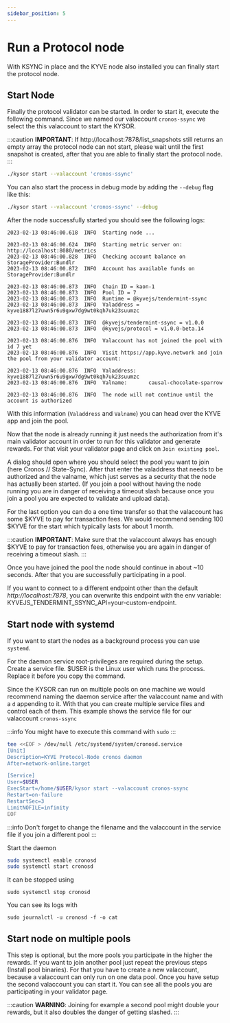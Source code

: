 ```yaml
---
sidebar_position: 5
---
```


# Run a Protocol node

With KSYNC in place and the KYVE node also installed you can finally start the protocol node.

## Start Node

Finally the protocol validator can be started. In order to start it, execute the following command. Since we named our valaccount `cronos-ssync` we select the this valaccount to start the KYSOR.

:::caution
**IMPORTANT**: If http://localhost:7878/list_snapshots still returns an empty array the protocol node can not start, please wait until the first snapshot is created, after that you are able to finally start the protocol node.
:::

```bash
./kysor start --valaccount 'cronos-ssync'
```

You can also start the process in debug mode by adding the `--debug` flag like this:

```bash
./kysor start --valaccount 'cronos-ssync' --debug
```

After the node successfully started you should see the following logs:

```log
2023-02-13 08:46:00.618  INFO  Starting node ...

2023-02-13 08:46:00.624  INFO  Starting metric server on: http://localhost:8080/metrics
2023-02-13 08:46:00.828  INFO  Checking account balance on StorageProvider:Bundlr
2023-02-13 08:46:00.872  INFO  Account has available funds on StorageProvider:Bundlr

2023-02-13 08:46:00.873  INFO  Chain ID = kaon-1
2023-02-13 08:46:00.873  INFO  Pool ID = 7
2023-02-13 08:46:00.873  INFO  Runtime = @kyvejs/tendermint-ssync
2023-02-13 08:46:00.873  INFO  Valaddress = kyve1887l27uwn5r6u9gxw7dg9wt0kqh7uk23suumzc

2023-02-13 08:46:00.873  INFO  @kyvejs/tendermint-ssync = v1.0.0
2023-02-13 08:46:00.873  INFO  @kyvejs/protocol = v1.0.0-beta.14

2023-02-13 08:46:00.876  INFO  Valaccount has not joined the pool with id 7 yet
2023-02-13 08:46:00.876  INFO  Visit https://app.kyve.network and join the pool from your validator account:

2023-02-13 08:46:00.876  INFO  Valaddress:    kyve1887l27uwn5r6u9gxw7dg9wt0kqh7uk23suumzc
2023-02-13 08:46:00.876  INFO  Valname:       causal-chocolate-sparrow

2023-02-13 08:46:00.876  INFO  The node will not continue until the account is authorized
```

With this information (`Valaddress` and `Valname`) you can head over the KYVE app and join the pool.

Now that the node is already running it just needs the authorization from it's main validator account in order to run for this validator and generate rewards. For that visit your validator page and click on `Join existing pool`.

A dialog should open where you should select the pool you want to join (here Cronos // State-Sync). After that enter the valaddress that needs to be authorized and the valname, which just serves as a security that the node has actually been started. (If you join a pool without having the node running you are in danger of receiving a timeout slash because once you join a pool you are expected to validate and upload data).

For the last option you can do a one time transfer so that the valaccount has some \$KYVE to pay for transaction fees. We would recommend sending 100 \$KYVE for the start which typically lasts for about 1 month.

:::caution
**IMPORTANT**: Make sure that the valaccount always has enough \$KYVE to pay for transaction fees, otherwise you are again in danger of receiving a timeout slash.
:::

Once you have joined the pool the node should continue in about ~10 seconds. After that you are successfully participating in a pool.

If you want to connect to a different endpoint other than the default _http://localhost:7878_, you can overwrite this endpoint with the env variable: KYVEJS_TENDERMINT_SSYNC_API=your-custom-endpoint.

## Start node with systemd

If you want to start the nodes as a background process you can use `systemd`.

For the daemon service root-privileges are required during the setup. Create a service file. $USER is the Linux user which runs the process. Replace it before you copy the command.

Since the KYSOR can run on multiple pools on one machine we would recommend naming the daemon service after the valaccount name and with a `d` appending to it. With that you can create multiple service files and control each of them. This example shows the service file for our valaccount `cronos-ssync`

:::info
You might have to execute this command with `sudo`
:::

```bash
tee <<EOF > /dev/null /etc/systemd/system/cronosd.service
[Unit]
Description=KYVE Protocol-Node cronos daemon
After=network-online.target

[Service]
User=$USER
ExecStart=/home/$USER/kysor start --valaccount cronos-ssync
Restart=on-failure
RestartSec=3
LimitNOFILE=infinity
EOF
```

:::info
Don't forget to change the filename and the valaccount in the service file if you join a different pool
:::

Start the daemon

```bash
sudo systemctl enable cronosd
sudo systemctl start cronosd
```

It can be stopped using

```
sudo systemctl stop cronosd
```

You can see its logs with

```
sudo journalctl -u cronosd -f -o cat
```

## Start node on multiple pools

This step is optional, but the more pools you participate in the higher the rewards. If you want to join another pool just repeat the previous steps (Install pool binaries). For that you have to create a new valaccount, because a valaccount can only run on one data pool. Once you have setup the second valaccount you can start it. You can see all the pools you are participating in your validator page.

:::caution
**WARNING**: Joining for example a second pool might double your rewards, but it also doubles the danger of getting slashed.
:::
